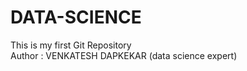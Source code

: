 # DATA-SCIENCE
This is my first Git Repository 
<br>
Author : VENKATESH DAPKEKAR (data science expert)
